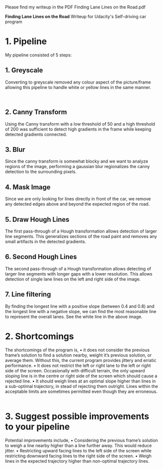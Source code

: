 Please find my writeup in the PDF Finding Lane Lines on the Road.pdf

**Finding Lane Lines on the Road** 
Writeup for Udacity's Self-driving car program
# 1. Pipeline
My pipeline consisted of 5 steps:
## 1. Greyscale
Converting to greyscale removed any colour aspect of the picture/frame allowing this pipeline to handle white or yellow lines in the same manner.
 
 
## 2. Canny Transform
Using the Canny transform with a low threshold of 50 and a high threshold of 200 was sufficient to detect high gradients in the frame while keeping detected gradients connected.
 
## 3. Blur
Since the canny transform is somewhat blocky and we want to analyze regions of the image, performing a gaussian blur regionalizes the canny detection to the surrounding pixels.
 
## 4. Mask Image
Since we are only looking for lines directly in front of the car, we remove any detected edges above and beyond the expected region of the road.
 
## 5. Draw Hough Lines
The first pass-through of a Hough transformation allows detection of larger line segments. This generalizes sections of the road paint and removes any small artifacts in the detected gradients.
 
## 6. Second Hough Lines
The second pass-through of a Hough transformation allows detecting of larger line segments with longer gaps with a lower resolution. This allows detection of single lane lines on the left and right side of the image.
 
## 7. Line filtering
By finding the longest line with a positive slope (between 0.4 and 0.8) and the longest line with a negative slope, we can find the most reasonable line to represent the overall lanes. See the white line in the above image.
# 2. Shortcomings
The shortcomings of the program is,
•	it does not consider the previous frame’s solution to find a solution nearby, weight it’s previous solution, or average them. Without this, the current program provides jittery and erratic performance.
•	It does not restrict the left or right lane to the left or right side of the screen. Occasionally with difficult terrain, the only upward sloping line is in the centre or right side of the screen which should cause a rejected line.
•	It should weigh lines at an optimal slope higher than lines in a sub-optimal trajectory, in stead of rejecting them outright. Lines within the acceptable limits are sometimes permitted even though they are erroneous.
 
# 3. Suggest possible improvements to your pipeline
Potential improvements include,
•	Considering the previous frame’s solution to weigh a line nearby higher than a line further away. This would reduce jitter.
•	Restricting upward facing lines to the left side of the screen while restricting downward facing lines to the right side of the screen.
•	Weigh lines in the expected trajectory higher than non-optimal trajectory lines.

